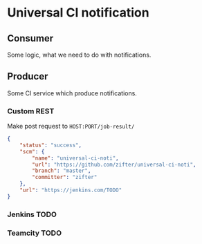 # Universal CI notification

## Consumer
Some logic, what we need to do with notifications.

## Producer
Some CI service which produce notifications.

### Custom REST
Make post request to `HOST:PORT/job-result/`
```json
{
	"status": "success",
	"scm": {
		"name": "universal-ci-noti",
		"url": "https://github.com/zifter/universal-ci-noti",
		"branch": "master",
		"committer": "zifter"
	},
	"url": "https://jenkins.com/TODO"
}
```

### Jenkins TODO

### Teamcity TODO
